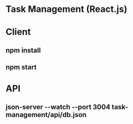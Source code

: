 # Task Management (React.js)
# Client
## npm install
## npm start
# API
## json-server --watch --port 3004 task-management/api/db.json 
